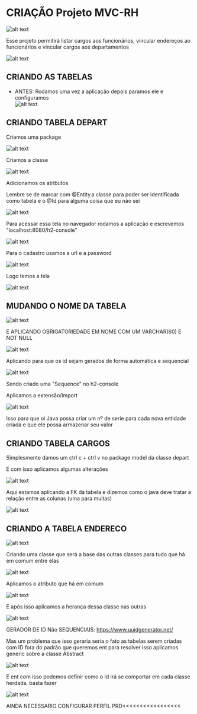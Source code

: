 # CRIAÇÃO Projeto MVC-RH 

![alt text](image.png)

Esse projeto permitirá listar cargos aos funcionários, vincular endereços ao funcionários e vincular cargos aos departamentos 

![alt text](image-1.png)

## CRIANDO AS TABELAS 

- ANTES: Rodamos uma vez a aplicação depois paramos ele e configuramos  
![alt text](image-2.png)
 

## CRIANDO TABELA DEPART 

Criamos uma package 

![alt text](image-3.png)

Criamos a classe 

![alt text](image-4.png)

Adicionamos os atributos 

Lembre se de marcar com @Entity a classe para poder ser identificada como tabela e o @Id para alguma coisa que eu não sei  

![alt text](image-5.png)

Para acessar essa tela no navegador rodamos a aplicação e escrevemos "localhost:8080/h2-console" 

![alt text](image-6.png)

Para o cadastro usamos a url e a password 

![alt text](image-7.png)

Logo temos a tela 

![alt text](image-8.png)

## MUDANDO O NOME DA TABELA 

![alt text](image-9.png)

 

E APLICANDO OBRIGATORIEDADE EM NOME COM UM VARCHAR(60) E NOT NULL 

 ![alt text](image-10.png)

Aplicando para que os id sejam  gerados de forma automática e sequencial 

 ![alt text](image-11.png)

Sendo criado uma "Sequence" no h2-console 

 

Aplicamos a extensão/import 

![alt text](image-12.png)

Isso para que oi Java possa criar um nº de serie para cada nova entidade criada e que ele possa armazenar seu valor 

 

## CRIANDO TABELA CARGOS 

Simplesmente damos um ctrl c + ctrl v no package model da classe depart 

E com isso aplicamos algumas alterações  

![alt text](image-13.png)

 

Aqui estamos aplicando a FK da tabela e dizemos como o java deve tratar a relação entre as colunas (uma para muitas) 

![alt text](image-14.png)
 

## CRIANDO A TABELA ENDERECO 

![alt text](image-15.png)
 

 

Criando uma classe que será a base das outras classes para tudo que há em comum entre elas  

![alt text](image-16.png)

Aplicamos o atributo que há em comum 

![alt text](image-17.png)

E após isso aplicamos a herança dessa classe nas outras  

 ![alt text](image-18.png)

GERADOR DE ID Não SEQUENCIAIS: https://www.uuidgenerator.net/ 

Mas um problema que isso geraria seria o fato as tabelas serem criadas com ID fora do padrão que queremos ent para resolver isso aplicamos generic sobre a classe Abstract 

![alt text](image-19.png)

E ent com isso podemos definir como o Id irá se comportar em cada classe herdada, basta fazer 

![alt text](image-20.png)

AINDA NECESSARIO CONFIGURAR PERFIL PRD<<<<<<<<<<<<<<<<< 